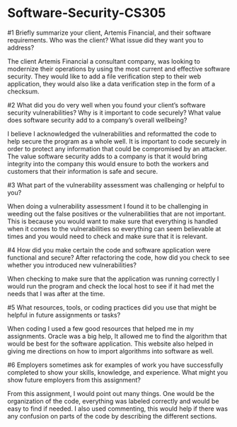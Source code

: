 # Software-Security-CS305
#1 Briefly summarize your client, Artemis Financial, and their software requirements. Who was the client? What issue did they want you to address?

The client Artemis Financial a consultant company, was looking to modernize their operations by using the most current and effective software security. They would like to add a file verification step to their web application, they would also like a data verification step in the form of a checksum.

#2 What did you do very well when you found your client’s software security vulnerabilities? Why is it important to code securely? What value does software security add to a company’s overall wellbeing?

I believe I acknowledged the vulnerabilities and reformatted the code to help secure the program as a whole well. It is important to code securely in order to protect any information that could be compromised by an attacker. The value software security adds to a company is that it would bring integrity into the company this would ensure to both the workers and customers that their information is safe and secure.

#3 What part of the vulnerability assessment was challenging or helpful to you?

When doing a vulnerability assessment I found it to be challenging in weeding out the false positives or the vulnerabilities that are not important. This is because you would want to make sure that everything is handled when it comes to the vulnerabilities so everything can seem believable at times and you would need to check and make sure that it is relevant.

#4 How did you make certain the code and software application were functional and secure? After refactoring the code, how did you check to see whether you introduced new vulnerabilities?

When checking to make sure that the application was running correctly I would run the program and check the local host to see if it had met the needs that I was after at the time.

#5 What resources, tools, or coding practices did you use that might be helpful in future assignments or tasks?

When coding I used a few good resources that helped me in my assignments. Oracle was a big help, It allowed me to find the algorithm that would be best for the software application. This website also helped in giving me directions on how to import algorithms into software as well.

#6 Employers sometimes ask for examples of work you have successfully completed to show your skills, knowledge, and experience. What might you show future employers from this assignment?

From this assignment, I would point out many things. One would be the organization of the code, everything was labeled correctly and would be easy to find if needed. I also used commenting, this would help if there was any confusion on parts of the code by describing the different sections.
